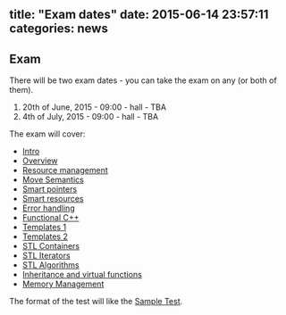 title: "Exam dates"
date: 2015-06-14 23:57:11
categories: news
---
## Exam

There will be two exam dates - you can take the exam on any (or both of them).

1. 20th of June, 2015 - 09:00 - hall - TBA
2. 4th of July, 2015 - 09:00 - hall - TBA

The exam will cover:

- [Intro](/advanced-cpp/slides/00_intro.html)
- [Overview](/advanced-cpp/slides/01_overview.html)
- [Resource management](/advanced-cpp/slides/03_resources.html)
- [Move Semantics](/advanced-cpp/slides/04_move.html)
- [Smart pointers](/advanced-cpp/slides/05_smartptr.html)
- [Smart resources](/advanced-cpp/slides/06_smart_resource.html)
- [Error handling](/advanced-cpp/slides/09_errors.html)
- [Functional C++](/advanced-cpp/slides/10_functional.html)
- [Templates 1](/advanced-cpp/slides/templates.pdf)
- [Templates 2](/advanced-cpp/slides/12_templates.html)
- [STL Containers](/advanced-cpp/slides/13_stl_containers.html)
- [STL Iterators](/advanced-cpp/slides/14_iterators.html)
- [STL Algorithms](/advanced-cpp/slides/15_algorithms.html)
- [Inheritance and virtual functions](/advanced-cpp/slides/16_virtual.html)
- [Memory Management](/advanced-cpp/slidesMemory_Management.pdf)

The format of the test will like the [Sample Test](/advanced-cpp/2015/05/03/sample-test/).

